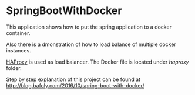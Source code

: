 # SpringBootWithDocker
This application shows how to put the spring application to a docker container.

Also there is a dmonstration of how to load balance of multiple docker instances.

[HAProxy](www.haproxy.org) is used as load balancer. The Docker file is located under _haproxy_ folder. 

Step by step explanation of this project can be found at http://blog.bafoly.com/2016/10/spring-boot-with-docker/
